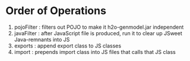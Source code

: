 # Order of Operations
1. pojoFilter	: filters out POJO to make it h2o-genmodel.jar independent </br>
2. javaFilter	: after JavaScript file is produced, run it to clear up JSweet Java-remnants into JS </br>
3. exports	: append export class to JS classes </br>
4. import	: prepends import class into JS files that calls that JS class </br>
